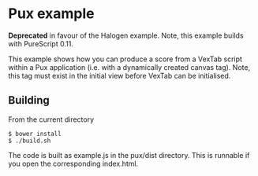 Pux example
===========

__Deprecated__ in favour of the Halogen example.  Note, this example builds with PureScript 0.11.

This example shows how you can produce a score from a VexTab script within a Pux application (i.e. with a dynamically created canvas tag). Note, this tag must exist in the initial view before VexTab can be initialised.

Building
--------

From the current directory

    $ bower install
    $ ./build.sh

The code is built as example.js in the pux/dist directory. This is runnable if you open the corresponding index.html.
